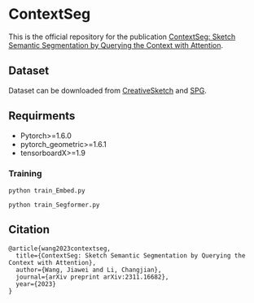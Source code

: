 # ContextSeg
This is the official repository for the publication [ContextSeg: Sketch Semantic Segmentation by Querying the Context with Attention](https://arxiv.org/abs/2311.16682).

## Dataset
Dataset can be downloaded from [CreativeSketch](https://songweige.github.io/projects/creative_sketech_generation/gallery_creatures.html) and [SPG](https://songweige.github.io/projects/creative_sketech_generation/gallery_creatures.html).

## Requirments

- Pytorch>=1.6.0
- pytorch_geometric>=1.6.1
- tensorboardX>=1.9
  
### Training
```
python train_Embed.py
```
```
python train_Segformer.py
```
## Citation
```
@article{wang2023contextseg,
  title={ContextSeg: Sketch Semantic Segmentation by Querying the Context with Attention},
  author={Wang, Jiawei and Li, Changjian},
  journal={arXiv preprint arXiv:2311.16682},
  year={2023}
}
```

